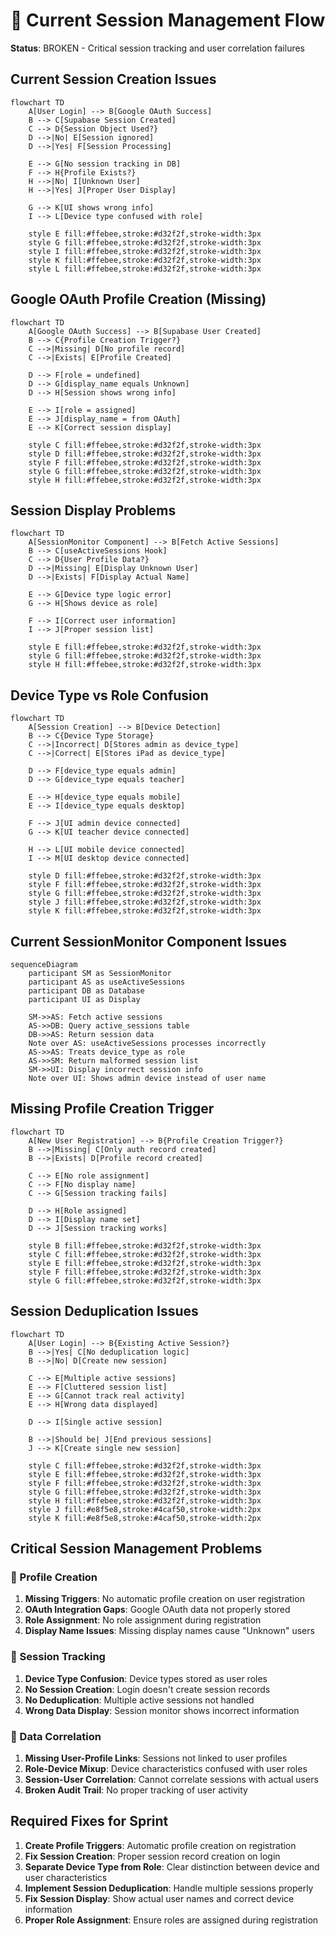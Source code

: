 # 🔴 Current Session Management Flow

**Status**: BROKEN - Critical session tracking and user correlation failures

## Current Session Creation Issues

```mermaid
flowchart TD
    A[User Login] --> B[Google OAuth Success]
    B --> C[Supabase Session Created]
    C --> D{Session Object Used?}
    D -->|No| E[Session ignored]
    D -->|Yes| F[Session Processing]
    
    E --> G[No session tracking in DB]
    F --> H{Profile Exists?}
    H -->|No| I[Unknown User]
    H -->|Yes| J[Proper User Display]
    
    G --> K[UI shows wrong info]
    I --> L[Device type confused with role]
    
    style E fill:#ffebee,stroke:#d32f2f,stroke-width:3px
    style G fill:#ffebee,stroke:#d32f2f,stroke-width:3px
    style I fill:#ffebee,stroke:#d32f2f,stroke-width:3px
    style K fill:#ffebee,stroke:#d32f2f,stroke-width:3px
    style L fill:#ffebee,stroke:#d32f2f,stroke-width:3px
```

## Google OAuth Profile Creation (Missing)

```mermaid
flowchart TD
    A[Google OAuth Success] --> B[Supabase User Created]
    B --> C{Profile Creation Trigger?}
    C -->|Missing| D[No profile record]
    C -->|Exists| E[Profile Created]
    
    D --> F[role = undefined]
    D --> G[display_name equals Unknown]
    D --> H[Session shows wrong info]
    
    E --> I[role = assigned]
    E --> J[display_name = from OAuth]
    E --> K[Correct session display]
    
    style C fill:#ffebee,stroke:#d32f2f,stroke-width:3px
    style D fill:#ffebee,stroke:#d32f2f,stroke-width:3px
    style F fill:#ffebee,stroke:#d32f2f,stroke-width:3px
    style G fill:#ffebee,stroke:#d32f2f,stroke-width:3px
    style H fill:#ffebee,stroke:#d32f2f,stroke-width:3px
```

## Session Display Problems

```mermaid
flowchart TD
    A[SessionMonitor Component] --> B[Fetch Active Sessions]
    B --> C[useActiveSessions Hook]
    C --> D{User Profile Data?}
    D -->|Missing| E[Display Unknown User]
    D -->|Exists| F[Display Actual Name]
    
    E --> G[Device type logic error]
    G --> H[Shows device as role]
    
    F --> I[Correct user information]
    I --> J[Proper session list]
    
    style E fill:#ffebee,stroke:#d32f2f,stroke-width:3px
    style G fill:#ffebee,stroke:#d32f2f,stroke-width:3px
    style H fill:#ffebee,stroke:#d32f2f,stroke-width:3px
```

## Device Type vs Role Confusion

```mermaid
flowchart TD
    A[Session Creation] --> B[Device Detection]
    B --> C{Device Type Storage}
    C -->|Incorrect| D[Stores admin as device_type]
    C -->|Correct| E[Stores iPad as device_type]
    
    D --> F[device_type equals admin]
    D --> G[device_type equals teacher]
    
    E --> H[device_type equals mobile]
    E --> I[device_type equals desktop]
    
    F --> J[UI admin device connected]
    G --> K[UI teacher device connected]
    
    H --> L[UI mobile device connected]
    I --> M[UI desktop device connected]
    
    style D fill:#ffebee,stroke:#d32f2f,stroke-width:3px
    style F fill:#ffebee,stroke:#d32f2f,stroke-width:3px
    style G fill:#ffebee,stroke:#d32f2f,stroke-width:3px
    style J fill:#ffebee,stroke:#d32f2f,stroke-width:3px
    style K fill:#ffebee,stroke:#d32f2f,stroke-width:3px
```

## Current SessionMonitor Component Issues

```mermaid
sequenceDiagram
    participant SM as SessionMonitor
    participant AS as useActiveSessions
    participant DB as Database
    participant UI as Display

    SM->>AS: Fetch active sessions
    AS->>DB: Query active_sessions table
    DB->>AS: Return session data
    Note over AS: useActiveSessions processes incorrectly
    AS->>AS: Treats device_type as role
    AS->>SM: Return malformed session list
    SM->>UI: Display incorrect session info
    Note over UI: Shows admin device instead of user name
```

## Missing Profile Creation Trigger

```mermaid
flowchart TD
    A[New User Registration] --> B{Profile Creation Trigger?}
    B -->|Missing| C[Only auth record created]
    B -->|Exists| D[Profile record created]
    
    C --> E[No role assignment]
    C --> F[No display name]
    C --> G[Session tracking fails]
    
    D --> H[Role assigned]
    D --> I[Display name set]
    D --> J[Session tracking works]
    
    style B fill:#ffebee,stroke:#d32f2f,stroke-width:3px
    style C fill:#ffebee,stroke:#d32f2f,stroke-width:3px
    style E fill:#ffebee,stroke:#d32f2f,stroke-width:3px
    style F fill:#ffebee,stroke:#d32f2f,stroke-width:3px
    style G fill:#ffebee,stroke:#d32f2f,stroke-width:3px
```

## Session Deduplication Issues

```mermaid
flowchart TD
    A[User Login] --> B{Existing Active Session?}
    B -->|Yes| C[No deduplication logic]
    B -->|No| D[Create new session]
    
    C --> E[Multiple active sessions]
    E --> F[Cluttered session list]
    E --> G[Cannot track real activity]
    E --> H[Wrong data displayed]
    
    D --> I[Single active session]
    
    B -->|Should be| J[End previous sessions]
    J --> K[Create single new session]
    
    style C fill:#ffebee,stroke:#d32f2f,stroke-width:3px
    style E fill:#ffebee,stroke:#d32f2f,stroke-width:3px
    style F fill:#ffebee,stroke:#d32f2f,stroke-width:3px
    style G fill:#ffebee,stroke:#d32f2f,stroke-width:3px
    style H fill:#ffebee,stroke:#d32f2f,stroke-width:3px
    style J fill:#e8f5e8,stroke:#4caf50,stroke-width:2px
    style K fill:#e8f5e8,stroke:#4caf50,stroke-width:2px
```

## Critical Session Management Problems

### 🔴 Profile Creation
1. **Missing Triggers**: No automatic profile creation on user registration
2. **OAuth Integration Gaps**: Google OAuth data not properly stored
3. **Role Assignment**: No role assignment during registration
4. **Display Name Issues**: Missing display names cause "Unknown" users

### 🔴 Session Tracking
1. **Device Type Confusion**: Device types stored as user roles
2. **No Session Creation**: Login doesn't create session records
3. **No Deduplication**: Multiple active sessions not handled
4. **Wrong Data Display**: Session monitor shows incorrect information

### 🔴 Data Correlation
1. **Missing User-Profile Links**: Sessions not linked to user profiles
2. **Role-Device Mixup**: Device characteristics confused with user roles
3. **Session-User Correlation**: Cannot correlate sessions with actual users
4. **Broken Audit Trail**: No proper tracking of user activity

## Required Fixes for Sprint
1. **Create Profile Triggers**: Automatic profile creation on registration
2. **Fix Session Creation**: Proper session record creation on login
3. **Separate Device Type from Role**: Clear distinction between device and user characteristics
4. **Implement Session Deduplication**: Handle multiple sessions properly
5. **Fix Session Display**: Show actual user names and correct device information
6. **Proper Role Assignment**: Ensure roles are assigned during registration
